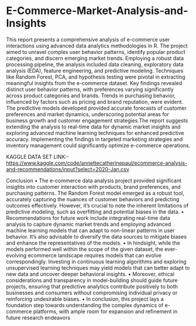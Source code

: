 # E-Commerce-Market-Analysis-and-Insights


This report presents a comprehensive analysis of e-commerce user interactions using advanced data analytics methodologies in R. The project aimed to unravel complex user behavior patterns, identify popular product categories, and discern emerging market trends. Employing a robust data processing pipeline, the analysis included data cleaning, exploratory data analysis (EDA), feature engineering, and predictive modeling. Techniques like Random Forest, PCA, and hypothesis testing were pivotal in extracting meaningful insights
from the e-commerce dataset. Key findings revealed distinct user behavior patterns, with preferences varying significantly across product categories and brands. Trends in purchasing behavior, influenced by factors such as pricing and brand reputation,
were evident. The predictive models developed provided accurate forecasts of customer preferences and market dynamics, underscoring potential areas for business growth and customer engagement strategies.The report suggests extending the analysis to real-time data for dynamic market insights and exploring advanced machine learning techniques for enhanced predictive accuracy. Implementing the findings in targeted marketing strategies and inventory management could significantly optimize e-commerce operations.

KAGGLE DATA SET LINK:-https://www.kaggle.com/code/annettecatherinepaul/ecommerce-analysis-and-recommendations/input?select=2020-Jan.csv

Conclusion
• The e-commerce data analysis project provided significant insights into customer interaction with products, brand preferences, and purchasing patterns. The Random Forest model emerged as a robust tool, accurately capturing the nuances of customer behaviors and predicting outcomes effectively. However, it’s crucial to note the inherent limitations of predictive modeling, such as overfitting and potential biases in the data.
• Recommendations for future work include integrating real-time data analysis to capture dynamic market trends and employing advanced machine learning models that can adapt to non-linear patterns in user behavior. It’s also advisable to diversify the data sources to mitigate biases and enhance the representatives of the models.
• In hindsight, while the models performed well within the scope of the given dataset, the ever-evolving ecommerce landscape requires models that can evolve correspondingly. Investing in continuous learning algorithms and exploring unsupervised learning techniques may yield models that can better adapt to new data and uncover deeper behavioral insights.
• Moreover, ethical considerations and transparency in model-building should guide future projects, ensuring that predictive analytics contribute positively to both businesses and consumers without compromising individual privacy or reinforcing undesirable biases.
• In conclusion, this project lays a foundation step towards understanding the complex dynamics of e-commerce platforms, with ample room for expansion and refinement in future research endeavors
